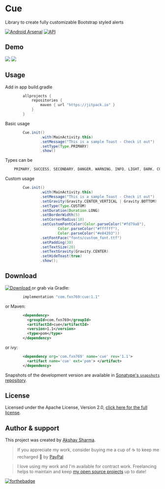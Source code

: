 Cue
======
Library to create fully customizable Bootstrap styled alerts

[![Android Arsenal](https://img.shields.io/badge/Android%20Arsenal-Cue-blue.svg?style=flat)](https://android-arsenal.com/details/1/6722)
[![API](https://img.shields.io/badge/API-9%2B-blue.svg?style=flat)](https://android-arsenal.com/api?level=21)
    
Demo
----
![](media/media.gif)
![](media/image.png)

Usage
-----
Add in app build.gradle

```groovy
        allprojects {
            repositories {
                maven { url "https://jitpack.io" }
            }
        }
```

Basic usage
```groovy
        Cue.init()
                .with(MainActivity.this)
                .setMessage("This is a sample Toast - Check it out")
                .setType(Type.PRIMARY)
                .show()
```

Types can be
```groovy
    PRIMARY, SUCCESS, SECONDARY, DANGER, WARNING, INFO, LIGHT, DARK, CUSTOM
```

Custom usage
```groovy
        Cue.init()
                .with(MainActivity.this)
                .setMessage("This is a sample Toast - Check it out")
                .setGravity(Gravity.CENTER_VERTICAL | Gravity.BOTTOM)
                .setType(Type.CUSTOM)
                .setDuration(Duration.LONG)
                .setBorderWidth(5)
                .setCornerRadius(10)
                .setCustomFontColor(Color.parseColor("#fd79a8"),
                        Color.parseColor("#ffffff"),
                        Color.parseColor("#e84393"))
                .setFontFace("fonts/custom_font.ttf")
                .setPadding(30)
                .setTextSize(20)
                .setTextGravity(Gravity.CENTER)
                .setHideToast(true)
                .show();
```


Download
--------

 [ ![Download](https://api.bintray.com/packages/fxn769/android_projects/Numpad/images/download.svg) ](https://bintray.com/fxn769/android_projects/Numpad/_latestVersion)  or grab via Gradle:
```groovy
        implementation "com.fxn769:cue:1.1"
```

or Maven:
```xml
        <dependency>
          <groupId>com.fxn769</groupId>
          <artifactId>cue</artifactId>
          <version>1.1</version>
          <type>pom</type>
        </dependency>
```

or ivy:
```xml
        <dependency org='com.fxn769' name='cue' rev='1.1'>
          <artifact name='cue' ext='pom'> </artifact>
        </dependency>
```

Snapshots of the development version are available in [Sonatype's `snapshots` repository][snap].


## License
Licensed under the Apache License, Version 2.0, [click here for the full license](/LICENSE.txt).

## Author & support
This project was created by [Akshay Sharma](https://akshay2211.github.io/).

> If you appreciate my work, consider buying me a cup of :coffee: to keep me recharged :metal: by [PayPal](https://www.paypal.me/akshay2211)

> I love using my work and I'm available for contract work. Freelancing helps to maintain and keep [my open source projects](https://github.com/akshay2211/) up to date!

[![forthebadge](http://forthebadge.com/images/badges/built-for-android.svg)](http://forthebadge.com)


 [snap]: https://oss.sonatype.org/content/repositories/snapshots/
